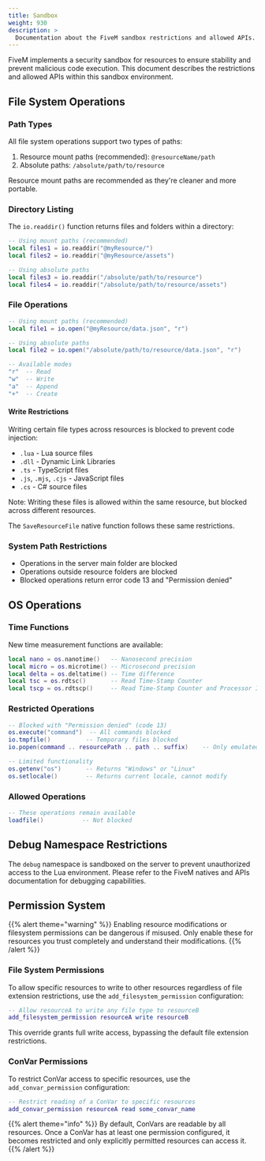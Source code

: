 ```yaml
---
title: Sandbox
weight: 930
description: >
  Documentation about the FiveM sandbox restrictions and allowed APIs.
---
```


FiveM implements a security sandbox for resources to ensure stability and prevent malicious code execution. This document describes the restrictions and allowed APIs within this sandbox environment.

## File System Operations

### Path Types
All file system operations support two types of paths:
1. Resource mount paths (recommended): `@resourceName/path`
2. Absolute paths: `/absolute/path/to/resource`

Resource mount paths are recommended as they're cleaner and more portable.

### Directory Listing
The `io.readdir()` function returns files and folders within a directory:

```lua
-- Using mount paths (recommended)
local files1 = io.readdir("@myResource/")
local files2 = io.readdir("@myResource/assets")

-- Using absolute paths
local files3 = io.readdir("/absolute/path/to/resource")
local files4 = io.readdir("/absolute/path/to/resource/assets")
```

### File Operations
```lua
-- Using mount paths (recommended)
local file1 = io.open("@myResource/data.json", "r")

-- Using absolute paths
local file2 = io.open("/absolute/path/to/resource/data.json", "r")

-- Available modes
"r"  -- Read
"w"  -- Write
"a"  -- Append
"+"  -- Create
```

#### Write Restrictions
Writing certain file types across resources is blocked to prevent code injection:
- `.lua` - Lua source files
- `.dll` - Dynamic Link Libraries
- `.ts` - TypeScript files
- `.js`, `.mjs`, `.cjs` - JavaScript files
- `.cs` - C# source files

Note: Writing these files is allowed within the same resource, but blocked across different resources.

The `SaveResourceFile` native function follows these same restrictions.

### System Path Restrictions
- Operations in the server main folder are blocked
- Operations outside resource folders are blocked
- Blocked operations return error code 13 and "Permission denied"

## OS Operations

### Time Functions
New time measurement functions are available:
```lua
local nano = os.nanotime()   -- Nanosecond precision
local micro = os.microtime() -- Microsecond precision
local delta = os.deltatime() -- Time difference
local tsc = os.rdtsc()       -- Read Time-Stamp Counter
local tscp = os.rdtscp()     -- Read Time-Stamp Counter and Processor ID
```

### Restricted Operations
```lua
-- Blocked with "Permission denied" (code 13)
os.execute("command")  -- All commands blocked
io.tmpfile()          -- Temporary files blocked
io.popen(command .. resourcePath .. path .. suffix)    -- Only emulated 'ls' and 'dir' allowed

-- Limited functionality
os.getenv("os")       -- Returns "Windows" or "Linux"
os.setlocale()        -- Returns current locale, cannot modify
```

### Allowed Operations
```lua
-- These operations remain available
loadfile()           -- Not blocked
```

## Debug Namespace Restrictions

The `debug` namespace is sandboxed on the server to prevent unauthorized access to the Lua environment. Please refer to the FiveM natives and APIs documentation for debugging capabilities.

## Permission System
{{% alert theme="warning" %}}
Enabling resource modifications or filesystem permissions can be dangerous if misused. Only enable these for resources you trust completely and understand their modifications.
{{% /alert %}}

### File System Permissions
To allow specific resources to write to other resources regardless of file extension restrictions, use the `add_filesystem_permission` configuration:

```lua
-- Allow resourceA to write any file type to resourceB
add_filesystem_permission resourceA write resourceB
```

This override grants full write access, bypassing the default file extension restrictions.

### ConVar Permissions
To restrict ConVar access to specific resources, use the `add_convar_permission` configuration:

```lua
-- Restrict reading of a ConVar to specific resources
add_convar_permission resourceA read some_convar_name
```

{{% alert theme="info" %}}
By default, ConVars are readable by all resources. Once a ConVar has at least one permission configured, it becomes restricted and only explicitly permitted resources can access it.
{{% /alert %}}

